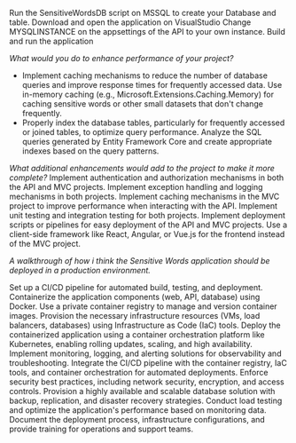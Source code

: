 Run the SensitiveWordsDB script on MSSQL to create your Database and table.
Download and open the application on VisualStudio
Change MYSQLINSTANCE on the appsettings of the API to your own instance.
Build and run the application

*What would you do to enhance performance of your project?*
- Implement caching mechanisms to reduce the number of database queries and improve response times for frequently accessed data.
Use in-memory caching (e.g., Microsoft.Extensions.Caching.Memory) for caching sensitive words or other small datasets that don't change frequently.
- Properly index the database tables, particularly for frequently accessed or joined tables, to optimize query performance.
Analyze the SQL queries generated by Entity Framework Core and create appropriate indexes based on the query patterns.

*What additional enhancements would add to the project to make it more complete?*
Implement authentication and authorization mechanisms in both the API and MVC projects.
Implement exception handling and logging mechanisms in both projects.
Implement caching mechanisms in the MVC project to improve performance when interacting with the API.
Implement unit testing and integration testing for both projects.
Implement deployment scripts or pipelines for easy deployment of the API and MVC projects.
Use a client-side framework like React, Angular, or Vue.js for the frontend instead of the MVC project.

*A walkthrough of how i think the Sensitive Words application should be deployed in a production environment.*

Set up a CI/CD pipeline for automated build, testing, and deployment.
Containerize the application components (web, API, database) using Docker.
Use a private container registry to manage and version container images.
Provision the necessary infrastructure resources (VMs, load balancers, databases) using Infrastructure as Code (IaC) tools.
Deploy the containerized application using a container orchestration platform like Kubernetes, enabling rolling updates, scaling, and high availability.
Implement monitoring, logging, and alerting solutions for observability and troubleshooting.
Integrate the CI/CD pipeline with the container registry, IaC tools, and container orchestration for automated deployments.
Enforce security best practices, including network security, encryption, and access controls.
Provision a highly available and scalable database solution with backup, replication, and disaster recovery strategies.
Conduct load testing and optimize the application's performance based on monitoring data.
Document the deployment process, infrastructure configurations, and provide training for operations and support teams.
